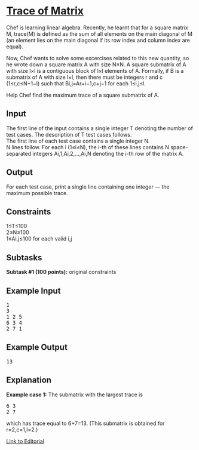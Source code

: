 # [Trace of Matrix](https://www.codechef.com/LTIME60B/problems/TRACE)

Chef is learning linear algebra. Recently, he learnt that for a square matrix M, trace(M) is defined as the sum of all elements on the main diagonal of M (an element lies on the main diagonal if its row index and column index are equal).</br>

Now, Chef wants to solve some excercises related to this new quantity, so he wrote down a square matrix A with size N×N. A square submatrix of A with size l×l is a contiguous block of l×l elements of A. Formally, if B is a submatrix of A with size l×l, then there must be integers r and c (1≤r,c≤N+1−l) such that Bi,j=Ar+i−1,c+j−1 for each 1≤i,j≤l.</br>

Help Chef find the maximum trace of a square submatrix of A.</br>

## Input
The first line of the input contains a single integer T denoting the number of test cases. The description of T test cases follows.</br>
The first line of each test case contains a single integer N.</br>
N lines follow. For each i (1≤i≤N), the i-th of these lines contains N space-separated integers Ai,1,Ai,2,…,Ai,N denoting the i-th row of the matrix A.</br>

## Output
For each test case, print a single line containing one integer — the maximum possible trace.</br>

## Constraints
1≤T≤100</br>
2≤N≤100</br>
1≤Ai,j≤100 for each valid i,j</br>

## Subtasks
**Subtask #1 (100 points):** original constraints</br>

## Example Input
<pre>
1
3
1 2 5
6 3 4
2 7 1
</pre>

## Example Output
<pre>
13
</pre>

## Explanation
**Example case 1:** The submatrix with the largest trace is</br>
<pre>
6 3
2 7
</pre>
which has trace equal to 6+7=13. (This submatrix is obtained for r=2,c=1,l=2.)</br>

[Link to Editorial](https://discuss.codechef.com/problems/TRACE)
